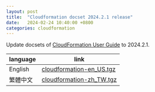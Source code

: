 ```yaml
---
layout: post
title:  "Cloudformation docset 2024.2.1 release"
date:   2024-02-24 10:40:00 +0800
categories: cloudformation
---
```


Update docsets of [CloudFormation User Guide](https://docs.aws.amazon.com/AWSCloudFormation/latest/UserGuide/Welcome.html) to 2024.2.1.

| language | link                       |
| -------- | -------------------------- |
| English  | [cloudformation-en_US.tgz] |
| 繁體中文 | [cloudformation-zh_TW.tgz] |

[cloudformation-en_US.tgz]: https://github.com/tzing/aws-docs-archive/releases/download/cloudformation%2F2024.2.1/cloudformation-en_US.tgz
[cloudformation-zh_TW.tgz]: https://github.com/tzing/aws-docs-archive/releases/download/cloudformation%2F2024.2.1/cloudformation-zh_TW.tgz
